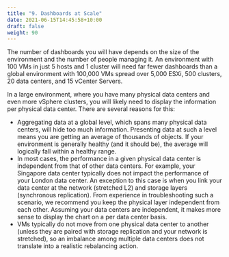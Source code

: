 ```yaml
---
title: "9. Dashboards at Scale"
date: 2021-06-15T14:45:58+10:00
draft: false
weight: 90
---
```


The number of dashboards you will have depends on the size of the environment and the number of people managing it. An environment with 100 VMs in just 5 hosts and 1 cluster will need far fewer dashboards than a global environment with 100,000 VMs spread over 5,000 ESXi, 500 clusters, 20 data centers, and 15 vCenter Servers. 

In a large environment, where you have many physical data centers and even more vSphere clusters, you will likely need to display the information per physical data center. There are several reasons for this: 
- Aggregating data at a global level, which spans many physical data centers, will hide too much information. Presenting data at such a level means you are getting an average of thousands of objects. If your environment is generally healthy (and it should be), the average will logically fall within a healthy range. 
- In most cases, the performance in a given physical data center is independent from that of other data centers. For example, your Singapore data center typically does not impact the performance of your London data center. An exception to this case is when you link your data center at the network (stretched L2) and storage layers (synchronous replication). From experience in troubleshooting such a scenario, we recommend you keep the physical layer independent from each other. Assuming your data centers are independent, it makes more sense to display the chart on a per data center basis.
- VMs typically do not move from one physical data center to another (unless they are paired with storage replication and your network is stretched), so an imbalance among multiple data centers does not translate into a realistic rebalancing action. 